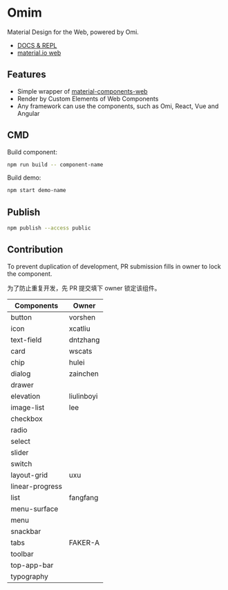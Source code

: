 # Omim

Material Design for the Web, powered by Omi.

* [DOCS & REPL](https://tencent.github.io/omi/packages/omim/docs/build/index.html)
* [material.io web](https://material.io/develop/web/)

## Features

* Simple wrapper of [material-components-web](https://github.com/material-components/material-components-web)
* Render by Custom Elements of Web Components
* Any framework can use the components, such as Omi, React, Vue and Angular 

## CMD

Build component:

```bash
npm run build -- component-name
```

Build demo:

```bash
npm start demo-name
```

## Publish

```bash
npm publish --access public
```

## Contribution

To prevent duplication of development, PR submission fills in owner to lock the component.

为了防止重复开发，先 PR 提交填下 owner 锁定该组件。

| **Components**                         | **Owner**                    |
| ------------------------------- | ----------------------------------- |
| button | vorshen |
| icon | xcatliu |
| text-field | dntzhang |
| card | wscats |
| chip | hulei |
| dialog | zainchen |
| drawer |  |
| elevation | liulinboyi |
| image-list| lee |
| checkbox|  |
| radio|  |
| select|  |
| slider|  |
| switch|  |
| layout-grid| uxu |
| linear-progress|  |
| list| fangfang |
| menu-surface|  |
| menu| |
| snackbar|  |
| tabs| FAKER-A |
| toolbar|  |
| top-app-bar|  |
| typography|  |
